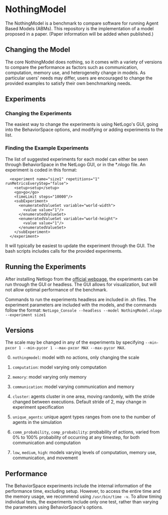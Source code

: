 # NothingModel

The NothingModel is a benchmark to compare software for running Agent Based Models (ABMs). This repository is the implementation of a model proposed in a paper. (Paper information will be added when published.)

## Changing the Model

The core NothingModel does nothing, so it comes with a variety of versions to compare the performance as factors such as communication, computation, memory use, and heterogeneity change in models. As particular users' needs may differ, users are encouraged to change the provided examples to satisfy their own benchmarking needs.

## Experiments

### Changing the Experiments

The easiest way to change the experiments is using NetLogo's GUI, going into the BehaviorSpace options, and modifying or adding experiments to the list.

### Finding the Example Experiments

The list of suggested experiments for each model can either be seen through BehaviorSpace in the NetLogo GUI, or in the *.nlogo file. An experiment is coded in this format:

```
  <experiment name="size1" repetitions="1" runMetricsEveryStep="false">
    <setup>setup</setup>
    <go>go</go>
    <timeLimit steps="10000"/>
    <subExperiment>
      <enumeratedValueSet variable="world-width">
        <value value="1"/>
      </enumeratedValueSet>
      <enumeratedValueSet variable="world-height">
        <value value="1"/>
      </enumeratedValueSet>
    </subExperiment>
  </experiment>
```

It will typically be easiest to update the experiment through the GUI. The bash scripts includes calls for the provided experiments.

## Running the Experiments

After installing Netlogo from the [official webpage](https://ccl.northwestern.edu/netlogo/download.shtml), the experiments can be run through the GUI or headless. The GUI allows for visualization, but will not allow optimal performance of the benchmark.

Commands to run the experiments headless are included in .sh files. The experiment parameters are included with the models, and the commands follow the format: `NetLogo_Console --headless --model NothingModel.nlogo --experiment size1`

## Versions

The scale may be changed in any of the experiments by specifying `--min-pxcor 1 --min-pycor 1 --max-pxcor MAX --max-pycor MAX`.

0. `nothingmodel`: model with no actions, only changing the scale

1. `computation`: model varying only computation

2. `memory`: model varying only memory

3. `communication`: model varying communication and memory

4. `cluster`: agents cluster in one area, moving randomly, with the stride changed between executions. Default stride of 2, may change in experiment specification

5. `unique_agents`: unique agent types ranges from one to the number of agents in the simulation

6. `comm_probability`, `comp_probability`: probability of actions, varied from 0% to 100% probability of occurring at any timestep, for both communication and computation

7. `low`, `medium`, `high`: models varying levels of computation, memory use, communication, and movement

## Performance

The BehaviorSpace experiments include the internal information of the performance time, excluding setup. However, to access the entire time and the memory usage, we recommend using `/usr/bin/time -v`. To allow timing individual tests, the experiments include only one test, rather than varying the parameters using BehaviorSpace's options.